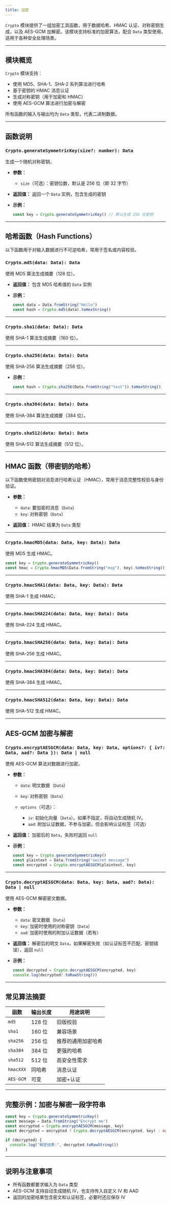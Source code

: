 ```yaml
---
title: 加密
---
```

`Crypto` 模块提供了一组加密工具函数，用于数据哈希、HMAC 认证、对称密钥生成，以及 AES-GCM 加解密。该模块支持标准的加密算法，配合 `Data` 类型使用，适用于各种安全处理场景。

---

## 模块概览

`Crypto` 模块支持：

* 使用 MD5、SHA-1、SHA-2 系列算法进行哈希
* 基于密钥的 HMAC 消息认证
* 生成对称密钥（用于加密和 HMAC）
* 使用 AES-GCM 算法进行加密与解密

所有函数的输入与输出均为 `Data` 类型，代表二进制数据。

---

## 函数说明

### `Crypto.generateSymmetricKey(size?: number): Data`

生成一个随机对称密钥。

* **参数：**

  * `size`（可选）：密钥位数，默认是 256 位（即 32 字节）

* **返回值：** 返回一个 `Data` 实例，包含生成的密钥

* **示例：**

  ```ts
  const key = Crypto.generateSymmetricKey() // 默认生成 256 位密钥
  ```

---

## 哈希函数（Hash Functions）

以下函数用于对输入数据进行不可逆哈希，常用于签名或内容校验。

### `Crypto.md5(data: Data): Data`

使用 MD5 算法生成摘要（128 位）。

* **返回值：** 包含 MD5 哈希值的 `Data` 实例

* **示例：**

  ```ts
  const data = Data.fromString("Hello")
  const hash = Crypto.md5(data).toHexString()
  ```

---

### `Crypto.sha1(data: Data): Data`

使用 SHA-1 算法生成摘要（160 位）。

---

### `Crypto.sha256(data: Data): Data`

使用 SHA-256 算法生成摘要（256 位）。

* **示例：**

  ```ts
  const hash = Crypto.sha256(Data.fromString("test")).toHexString()
  ```

---

### `Crypto.sha384(data: Data): Data`

使用 SHA-384 算法生成摘要（384 位）。

---

### `Crypto.sha512(data: Data): Data`

使用 SHA-512 算法生成摘要（512 位）。

---

## HMAC 函数（带密钥的哈希）

以下函数使用密钥对消息进行哈希认证（HMAC），常用于消息完整性校验与身份验证。

* **参数：**

  * `data`: 要加密的消息（`Data`）
  * `key`: 对称密钥（`Data`）

* **返回值：** HMAC 结果为 `Data` 类型

---

### `Crypto.hmacMD5(data: Data, key: Data): Data`

使用 MD5 生成 HMAC。

```ts
const key = Crypto.generateSymmetricKey()
const hmac = Crypto.hmacMD5(Data.fromString("msg"), key).toHexString()
```

---

### `Crypto.hmacSHA1(data: Data, key: Data): Data`

使用 SHA-1 生成 HMAC。

---

### `Crypto.hmacSHA224(data: Data, key: Data): Data`

使用 SHA-224 生成 HMAC。

---

### `Crypto.hmacSHA256(data: Data, key: Data): Data`

使用 SHA-256 生成 HMAC。

---

### `Crypto.hmacSHA384(data: Data, key: Data): Data`

使用 SHA-384 生成 HMAC。

---

### `Crypto.hmacSHA512(data: Data, key: Data): Data`

使用 SHA-512 生成 HMAC。

---

## AES-GCM 加密与解密

### `Crypto.encryptAESGCM(data: Data, key: Data, options?: { iv?: Data, aad?: Data }): Data | null`

使用 AES-GCM 算法对数据进行加密。

* **参数：**

  * `data`: 明文数据（`Data`）
  * `key`: 对称密钥（`Data`）
  * `options`（可选）：

    * `iv`: 初始化向量（`Data`）。如果不指定，将自动生成随机 IV。
    * `aad`: 附加认证数据，不参与加密，但会影响认证标签（可选）

* **返回值：** 加密后的 `Data`，失败时返回 `null`

* **示例：**

  ```ts
  const key = Crypto.generateSymmetricKey()
  const plaintext = Data.fromString("secret message")
  const encrypted = Crypto.encryptAESGCM(plaintext, key)
  ```

---

### `Crypto.decryptAESGCM(data: Data, key: Data, aad?: Data): Data | null`

使用 AES-GCM 解密密文数据。

* **参数：**

  * `data`: 密文数据（`Data`）
  * `key`: 加密时使用的对称密钥（`Data`）
  * `aad`: 加密时使用的附加认证数据（若有）

* **返回值：** 解密后的明文 `Data`，如果解密失败（如认证标签不匹配、密钥错误），返回 `null`

* **示例：**

  ```ts
  const decrypted = Crypto.decryptAESGCM(encrypted, key)
  console.log(decrypted?.toRawString())
  ```

---

## 常见算法摘要

| 函数        | 输出长度  | 用途说明      |
| --------- | ----- | --------- |
| `md5`     | 128 位 | 旧版校验      |
| `sha1`    | 160 位 | 兼容场景      |
| `sha256`  | 256 位 | 推荐的通用加密哈希 |
| `sha384`  | 384 位 | 更强的哈希     |
| `sha512`  | 512 位 | 高安全性需求    |
| `hmacXXX` | 同哈希   | 消息认证      |
| `AES-GCM` | 可变    | 加密+认证     |

---

## 完整示例：加密与解密一段字符串

```ts
const key = Crypto.generateSymmetricKey()
const message = Data.fromString("Encrypt me")
const encrypted = Crypto.encryptAESGCM(message, key)
const decrypted = encrypted ? Crypto.decryptAESGCM(encrypted, key) : null

if (decrypted) {
  console.log("解密结果:", decrypted.toRawString())
}
```

---

## 说明与注意事项

* 所有函数都要求输入为 `Data` 类型
* AES-GCM 支持自动生成随机 IV，也支持传入自定义 IV 和 AAD
* 返回的加密结果包含密文和认证标签，必要时还应保存 IV